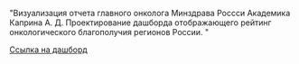 "Визуализация отчета главного онколога Минздрава Россси Академика
Каприна А. Д. 
Проектирование дашборда отображающего рейтинг
онкологического благополучия регионов России. "

[Ссылка на дашборд](https://datalens.yandex/0n8w85jvvruqp?_theme=dark)
